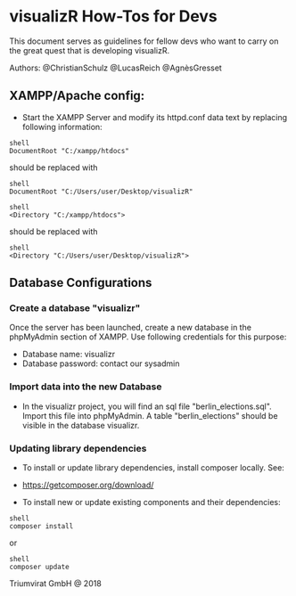 
# visualizR How-Tos for Devs
This document serves as guidelines for fellow devs who want to carry on the
great quest that is developing visualizR.

Authors:
@ChristianSchulz
@LucasReich
@AgnèsGresset

## XAMPP/Apache config:

- Start the XAMPP Server and modify its httpd.conf data text by replacing following information:
```
shell
DocumentRoot "C:/xampp/htdocs"
```
should be replaced with

```
shell
DocumentRoot "C:/Users/user/Desktop/visualizR"
```

```
shell
<Directory "C:/xampp/htdocs">
```
should be replaced with

```
shell
<Directory "C:/Users/user/Desktop/visualizR">
```

## Database Configurations

### Create a database "visualizr"
Once the server has been launched, create a new database in the phpMyAdmin section of XAMPP.
Use following credentials for this purpose:
- Database name: visualizr
- Database password: contact our sysadmin

### Import data into the new Database

- In the visualizr project, you will find an sql file "berlin_elections.sql".
Import this file into phpMyAdmin. A table "berlin_elections" should be visible in the database visualizr.

### Updating library dependencies

- To install or update library dependencies, install composer locally. See:
* https://getcomposer.org/download/
- To install new or update existing components and their dependencies:
```
shell
composer install
```
or

```
shell
composer update
```

Triumvirat GmbH @ 2018
